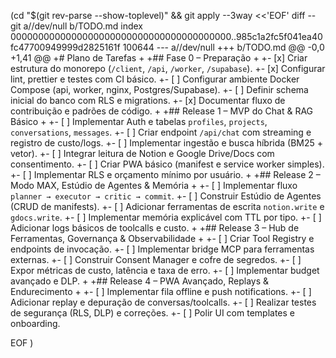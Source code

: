  (cd "$(git rev-parse --show-toplevel)" && git apply --3way <<'EOF' 
diff --git a//dev/null b/TODO.md
index 0000000000000000000000000000000000000000..985c1a2fc5f041ea40fc47700949999d2825161f 100644
--- a//dev/null
+++ b/TODO.md
@@ -0,0 +1,41 @@
+# Plano de Tarefas
+
+## Fase 0 – Preparação
+
+- [x] Criar estrutura do monorepo (`/client`, `/api`, `/worker`, `/supabase`).
+- [x] Configurar lint, prettier e testes com CI básico.
+- [ ] Configurar ambiente Docker Compose (api, worker, nginx, Postgres/Supabase).
+- [ ] Definir schema inicial do banco com RLS e migrations.
+- [x] Documentar fluxo de contribuição e padrões de código.
+
+## Release 1 – MVP do Chat & RAG Básico
+
+- [ ] Implementar Auth e tabelas `profiles`, `projects`, `conversations`, `messages`.
+- [ ] Criar endpoint `/api/chat` com streaming e registro de custo/logs.
+- [ ] Implementar ingestão e busca híbrida (BM25 + vetor).
+- [ ] Integrar leitura de Notion e Google Drive/Docs com consentimento.
+- [ ] Criar PWA básico (manifest e service worker simples).
+- [ ] Implementar RLS e orçamento mínimo por usuário.
+
+## Release 2 – Modo MAX, Estúdio de Agentes & Memória
+
+- [ ] Implementar fluxo `planner → executor → critic → commit`.
+- [ ] Construir Estúdio de Agentes (CRUD de manifests).
+- [ ] Adicionar ferramentas de escrita `notion.write` e `gdocs.write`.
+- [ ] Implementar memória explicável com TTL por tipo.
+- [ ] Adicionar logs básicos de toolcalls e custo.
+
+## Release 3 – Hub de Ferramentas, Governança & Observabilidade
+
+- [ ] Criar Tool Registry e endpoints de invocação.
+- [ ] Implementar bridge MCP para ferramentas externas.
+- [ ] Construir Consent Manager e cofre de segredos.
+- [ ] Expor métricas de custo, latência e taxa de erro.
+- [ ] Implementar budget avançado e DLP.
+
+## Release 4 – PWA Avançado, Replays & Endurecimento
+
+- [ ] Implementar fila offline e push notifications.
+- [ ] Adicionar replay e depuração de conversas/toolcalls.
+- [ ] Realizar testes de segurança (RLS, DLP) e correções.
+- [ ] Polir UI com templates e onboarding.
 
EOF
)
